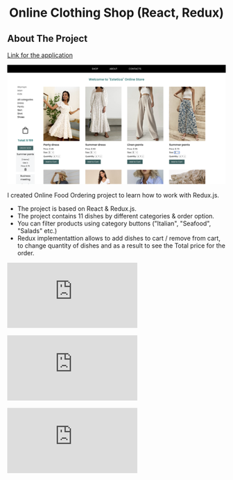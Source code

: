 <h1 align="center">Online Clothing Shop (React, Redux)</h1>

<!-- ABOUT THE PROJECT -->
## About The Project

[Link for the application](https://alesya-superfin-online-clothing-shop.netlify.app/)

![Product Name Screen Shot](https://github.com/AlesyaSuperfin/online-clothing-shop/blob/main/public/Screenshot%201.png#:~:text=Screenshot%201.-,png,-Screenshot%202.png)

I created Online Food Ordering project to learn how to work with Redux.js.

* The project is based on React & Redux.js.
* The project contains 11 dishes by different categories & order option.
* You can filter products using category buttons ("Italian", "Seafood", "Salads" etc.)
* Redux implementattion allows to add dishes to cart / remove from cart, to change quantity of dishes and as a result to see the Total price for the order.

![Product Name Screen Shot](https://github.com/AlesyaSuperfin/online-clothing-shop/edit/main/README.md#:~:text=Screenshot%202.-,png,-Screenshot%203.png)

![Product Name Screen Shot](https://github.com/AlesyaSuperfin/online-clothing-shop/edit/main/README.md#:~:text=Screenshot%202.png-,Screenshot,-3.png)

![Product Name Screen Shot](https://github.com/AlesyaSuperfin/online-clothing-shop/edit/main/README.md#:~:text=Screenshot%203.png-,Screenshot,-4.png)
